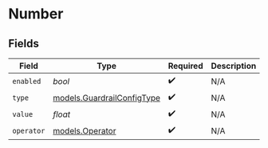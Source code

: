 # Number


## Fields

| Field                                                          | Type                                                           | Required                                                       | Description                                                    |
| -------------------------------------------------------------- | -------------------------------------------------------------- | -------------------------------------------------------------- | -------------------------------------------------------------- |
| `enabled`                                                      | *bool*                                                         | :heavy_check_mark:                                             | N/A                                                            |
| `type`                                                         | [models.GuardrailConfigType](../models/guardrailconfigtype.md) | :heavy_check_mark:                                             | N/A                                                            |
| `value`                                                        | *float*                                                        | :heavy_check_mark:                                             | N/A                                                            |
| `operator`                                                     | [models.Operator](../models/operator.md)                       | :heavy_check_mark:                                             | N/A                                                            |